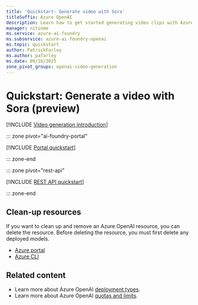 ```yaml
---
title: 'Quickstart: Generate video with Sora'
titleSuffix: Azure OpenAI
description: Learn how to get started generating video clips with Azure OpenAI.
manager: nitinme
ms.service: azure-ai-foundry
ms.subservice: azure-ai-foundry-openai
ms.topic: quickstart
author: PatrickFarley
ms.author: pafarley
ms.date: 09/16/2025
zone_pivot_groups: openai-video-generation
---
```


# Quickstart: Generate a video with Sora (preview)

[!INCLUDE [Video generation introduction](./includes/video-generation-intro.md)]

::: zone pivot="ai-foundry-portal"

[!INCLUDE [Portal quickstart](includes/video-generation-studio.md)]

::: zone-end

::: zone pivot="rest-api"


[!INCLUDE [REST API quickstart](includes/video-generation-rest.md)]

::: zone-end


## Clean-up resources

If you want to clean up and remove an Azure OpenAI resource, you can delete the resource. Before deleting the resource, you must first delete any deployed models.

- [Azure portal](../../ai-services/multi-service-resource.md?pivots=azportal#clean-up-resources)
- [Azure CLI](../../ai-services/multi-service-resource.md?pivots=azcli#clean-up-resources)

## Related content

* Learn more about Azure OpenAI [deployment types](./how-to/deployment-types.md).
* Learn more about Azure OpenAI [quotas and limits](quotas-limits.md).